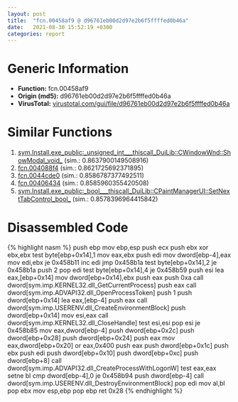 ```yaml
---
layout: post
title:  "fcn.00458af9 @ d96761eb00d2d97e2b6f5ffffed0b46a"
date:   2021-08-30 15:52:19 +0300
categories: report
---
```


# Generic Information
- **Function:** fcn.00458af9
- **Origin (md5):** d96761eb00d2d97e2b6f5ffffed0b46a
- **VirusTotal:** [virustotal.com/gui/file/d96761eb00d2d97e2b6f5ffffed0b46a][virustotal_ref]



# Similar Functions

1. [sym.Install.exe\_public꞉\_unsigned\_int\_\_\_thiscall\_DuiLib꞉꞉CWindowWnd꞉꞉ShowModal\_void\_][similar_1_ref] (sim.: 0.8637900149508916)
2. [fcn.004088f4][similar_2_ref] (sim.: 0.8621725692371895)
3. [fcn.0044cde0][similar_3_ref] (sim.: 0.8586787377492511)
4. [fcn.00406434][similar_4_ref] (sim.: 0.8585960355420508)
5. [sym.Install.exe\_public꞉\_bool\_\_\_thiscall\_DuiLib꞉꞉CPaintManagerUI꞉꞉SetNextTabControl\_bool\_][similar_5_ref] (sim.: 0.8578396964415842)


# Disassembled Code

{% highlight nasm %}
push ebp
mov ebp,esp
push ecx
push ebx
xor ebx,ebx
test byte[ebp+0x14],1
mov eax,ebx
push edi
mov dword[ebp-4],eax
mov edi,ebx
je 0x458b11
inc edi
jmp 0x458b1a
test byte[ebp+0x14],2
je 0x458b1a
push 2
pop edi
test byte[ebp+0x14],4
je 0x458b59
push esi
lea eax,[ebp+0x14]
mov dword[ebp+0x14],ebx
push eax
push 0xa
call dword[sym.imp.KERNEL32.dll_GetCurrentProcess]
push eax
call dword[sym.imp.ADVAPI32.dll_OpenProcessToken]
push 1
push dword[ebp+0x14]
lea eax,[ebp-4]
push eax
call dword[sym.imp.USERENV.dll_CreateEnvironmentBlock]
push dword[ebp+0x14]
mov esi,eax
call dword[sym.imp.KERNEL32.dll_CloseHandle]
test esi,esi
pop esi
je 0x458b85
mov eax,dword[ebp-4]
push dword[ebp+0x2c]
push dword[ebp+0x28]
push dword[ebp+0x24]
push eax
mov eax,dword[ebp+0x20]
or eax,0x400
push eax
push dword[ebp+0x1c]
push ebx
push edi
push dword[ebp+0x10]
push dword[ebp+0xc]
push dword[ebp+8]
call dword[sym.imp.ADVAPI32.dll_CreateProcessWithLogonW]
test eax,eax
setne bl
cmp dword[ebp-4],0
je 0x458b94
push dword[ebp-4]
call dword[sym.imp.USERENV.dll_DestroyEnvironmentBlock]
pop edi
mov al,bl
pop ebx
mov esp,ebp
pop ebp
ret 0x28
{% endhighlight %}


[similar_1_ref]: /report/sym.Install.exe_public꞉_unsigned_int___thiscall_DuiLib꞉꞉CWindowWnd꞉꞉ShowModal_void_@279a61b1e76da49531f1f16fd1102a2d
[similar_2_ref]: /report/fcn.004088f4@470263fe7e7cc115b95cd041d643e3b5
[similar_3_ref]: /report/fcn.0044cde0@9c2b894b84f59672d8be2e984066f76f
[similar_4_ref]: /report/fcn.00406434@73677cb40830e94fbfb5483ff33e40b9
[similar_5_ref]: /report/sym.Install.exe_public꞉_bool___thiscall_DuiLib꞉꞉CPaintManagerUI꞉꞉SetNextTabControl_bool_@279a61b1e76da49531f1f16fd1102a2d
[virustotal_ref]: https://www.virustotal.com/gui/file/d96761eb00d2d97e2b6f5ffffed0b46a